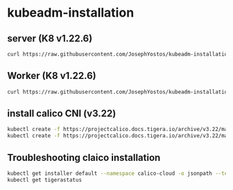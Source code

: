 # kubeadm-installation

## server (K8 v1.22.6)
 ```bash
curl https://raw.githubusercontent.com/JosephYostos/kubeadm-installation/main/master.sh |bash
 ```
 
## Worker (K8 v1.22.6)
 ```bash
curl https://raw.githubusercontent.com/JosephYostos/kubeadm-installation/main/worker.sh |bash
 ```
 
## install calico CNI (v3.22)

 ```bash
kubectl create -f https://projectcalico.docs.tigera.io/archive/v3.22/manifests/tigera-operator.yaml
kubectl create -f https://projectcalico.docs.tigera.io/archive/v3.22/manifests/custom-resources.yaml
 ```


## Troubleshooting claico installation

 ```bash
kubectl get installer default --namespace calico-cloud -o jsonpath --template '{.status}'
kubectl get tigerastatus 
 ```
